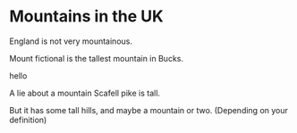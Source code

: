 Mountains in the UK
===================

England is not very mountainous.

Mount fictional is the tallest mountain in Bucks.

hello

A lie about a mountain
Scafell pike is tall.

But it has some tall hills,
and maybe a mountain or two.
(Depending on your definition)
